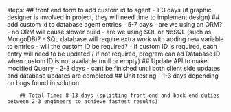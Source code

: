 steps:
        ## front end form to add custom id to agent 
            - 1-3 days (if graphic designer is involved in project, they will need time to implement design)
        ## add custom id to database agent entries 
            - 5-7 days 
            - are we using an ORM? - no ORM will cause slower build
            - are we using SQL or NoSQL (such as MongoDB)? - SQL database will require extra work with adding new variable to entries
            - will the custom ID be required? - if custom ID is required, each entry will need to be updated / if not required, program can ad Database ID when custom ID is not available (null or empty)
        ## Update API to make modified Querry 
            - 2-3 days
            - cant be finished until both client side updates and database updates are completed 
        ## Unit testing - 1-3 days depending on bugs found in solution

        ## Total Time: 8-13 days (splitting front end and back end duties between 2-3 engineers to achieve fastest results)